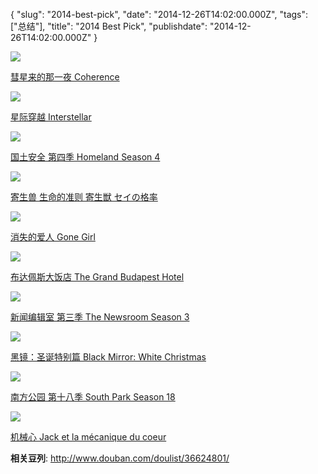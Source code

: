{
    "slug": "2014-best-pick",
    "date": "2014-12-26T14:02:00.000Z",
    "tags": ["总结"],
    "title": "2014 Best Pick",
    "publishdate": "2014-12-26T14:02:00.000Z"
}


![](https://31.media.tumblr.com/e4d751719ac0087c162a67f8e0761b0b/tumblr_inline_nh70wadfYf1t1bw4y.jpg)

[彗星来的那一夜 Coherence](http://movie.douban.com/subject/25807345/)

![](https://31.media.tumblr.com/0ee291ba491dda977a939194e44f1bce/tumblr_inline_nh70yu43vU1t1bw4y.jpg)

[星际穿越 Interstellar](http://movie.douban.com/subject/1889243/)

![](https://31.media.tumblr.com/391293e740af09caf5bf6c5f769ee89b/tumblr_inline_nh714bPqmH1t1bw4y.jpg)

[国土安全 第四季 Homeland Season
4](http://movie.douban.com/subject/25752329/)

![](https://31.media.tumblr.com/1d95bcf11cf5d21202ac209b96933e0d/tumblr_inline_nh710xXdbk1t1bw4y.jpg)

[寄生兽 生命的准则 寄生獣
セイの格率](http://movie.douban.com/subject/25774052/)

![](https://31.media.tumblr.com/49147f0ebd550dd52f484fa7a49b9324/tumblr_inline_nh711fYD8n1t1bw4y.jpg)

[消失的爱人 Gone Girl](http://movie.douban.com/subject/21318488/)

![](https://31.media.tumblr.com/0974cb99224a342de01f8a8b5cf86ba7/tumblr_inline_nh711q8Nki1t1bw4y.jpg)

[布达佩斯大饭店 The Grand Budapest
Hotel](http://movie.douban.com/subject/11525673/)

![](https://31.media.tumblr.com/d3bf1742d67157dd3fbe0b8d07659d79/tumblr_inline_nh7125eRVN1t1bw4y.jpg)

[新闻编辑室 第三季 The Newsroom Season
3](http://movie.douban.com/subject/25719291/)

![](https://31.media.tumblr.com/50809bc619946c3764c24fac39fe2633/tumblr_inline_nh713famDh1t1bw4y.jpg)

[黑镜：圣诞特别篇 Black Mirror: White
Christmas](http://movie.douban.com/subject/25964630/)

![](https://31.media.tumblr.com/a0e002d1bbca5fcab5ab1aec64d3a544/tumblr_inline_nh713y24301t1bw4y.jpg)

[南方公园 第十八季 South Park Season
18](http://movie.douban.com/subject/25792821/)

![](https://31.media.tumblr.com/28b8e824e829a263a3e365881db1deaf/tumblr_inline_nh712ybfxk1t1bw4y.jpg)

[机械心 Jack et la mécanique du
coeur](http://movie.douban.com/subject/3001149/)

**相关豆列**: <http://www.douban.com/doulist/36624801/>

